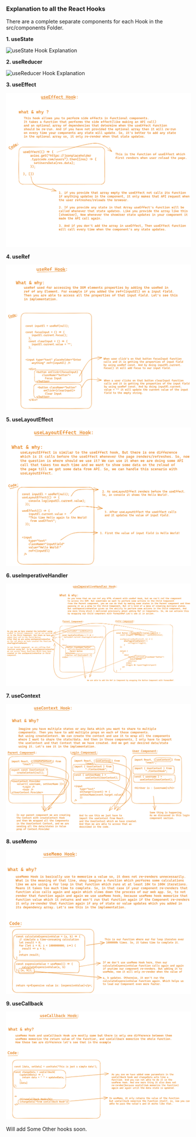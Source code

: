### Explanation to all the React Hooks

There are a complete separate components for each Hook in the src/components Folder. 

**1. useState**

![useState Hook Explanation](https://github.com/MuhammadAakash/react-hooks/assets/64223049/da436487-7c6b-42bd-a9d8-b859b6c2de90)

**2. useReducer**

 ![useReducer Hook Explanation](https://github.com/MuhammadAakash/react-hooks/assets/64223049/e9ae2bcb-76de-4081-9090-2b89d6d5851e)

**3. useEffect**

![useEffect Hook Explanation](https://github.com/MuhammadAakash/react-hooks/blob/main/src/assets/useEffect-image-Explanation.png)

**4. useRef**

![useRed Hook Explanation](https://github.com/MuhammadAakash/react-hooks/blob/main/src/assets/useRef-image-explanation.png)

**5. useLayoutEffect**

![useLayoutEffect Hook Explanation](https://github.com/MuhammadAakash/react-hooks/blob/main/src/assets/useLayoutEffect-image-explanation.png)

**6. useImperativeHandler**

![useImperativeHandle Hook Explanation](https://github.com/MuhammadAakash/react-hooks/blob/main/src/assets/useImperativeHandle-image-explanation.png)

**7. useContext**

![useContext Hook Explanation](https://github.com/MuhammadAakash/react-hooks/blob/main/src/assets/useContext-image-explanation.png)

**8. useMemo**

![useMemo Hook Explanation](https://github.com/MuhammadAakash/react-hooks/blob/main/src/assets/useMemo-image-explanation.png)

**9. useCallback**

![useCallback Hook Explanation](https://github.com/MuhammadAakash/react-hooks/blob/main/src/assets/useCallback-image-explanation.png)

Will add Some Other hooks soon.
